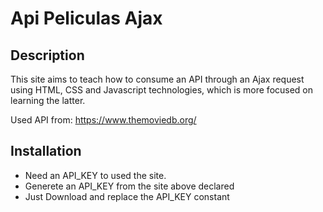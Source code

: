 # Api Peliculas Ajax

## Description
This site aims to teach how to consume an API through an Ajax request using HTML, CSS and Javascript technologies, which is more focused on learning the latter.

Used API from: https://www.themoviedb.org/

## Installation

- Need an API_KEY to used the site.
- Generete an API_KEY from the site above declared
- Just Download and replace the API_KEY constant